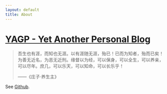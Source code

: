 ```yaml
---
layout: default
title: About
---
```


# [YAGP - Yet Another Personal Blog](https://henyihanwobushi.github.io/)

> 吾生也有涯，而知也无涯。以有涯随无涯，殆已！已而为知者，殆而已矣！为善无近名，为恶无近刑。缘督以为经，可以保身，可以全生，可以养亲，可以尽年。庶几，可以乐天，可以知命，可以长乐乎！
>
> ——《庄子·养生主》

See [Github](https://github.com/henyihanwobushi).